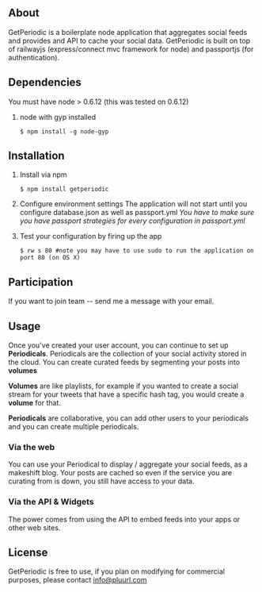 ## About 

GetPeriodic is a boilerplate node application that aggregates social feeds and provides and API to cache your social data. GetPeriodic is built on top of railwayjs (express/connect mvc framework for node) and passportjs (for authentication).

## Dependencies

You must have node > 0.6.12 (this was tested on 0.6.12)

1. node with gyp installed

	`$ npm install -g node-gyp`

## Installation

1. Install via npm

    `$ npm install getperiodic`
    
2. Configure environment settings
The application will not start until you configure database.json as well as passport.yml 
*You have to make sure you have passport strategies for every configuration in passport.yml*

3. Test your configuration  by firing up the app

    `$ rw s 80 #note you may have to use sudo to run the application on port 80 (on OS X)`
    
## Participation

If you want to join team -- send me a message with your email.

## Usage

Once you've created your user account, you can continue to set up **Periodicals**. Periodicals are the collection of your social activity stored in the cloud. You can create curated feeds by segmenting your posts into **volumes**

**Volumes** are like playlists, for example if you wanted to create a social stream for your tweets that have a specific hash tag, you would create a **volume** for that.

**Periodicals** are collaborative, you can add other users to your periodicals and you can create multiple periodicals.

### **Via the web**

You can use your Periodical to display / aggregate your social feeds, as a makeshift blog. Your posts are cached so even if the service you are curating from is down, you still have access to your data.

### **Via the API & Widgets**

The power comes from using the API to embed feeds into your apps or other web sites.

## License

GetPeriodic is free to use, if you plan on modifying for commercial purposes, please contact info@pluurl.com